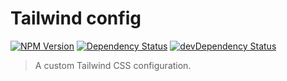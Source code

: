 # Tailwind config

[![NPM Version](https://img.shields.io/npm/v/@studiometa/tailwind-config.svg?style=flat-square)](https://www.npmjs.com/package/@studiometa/tailwind-config)
[![Dependency Status](https://img.shields.io/david/studiometa/tailwind-config.svg?label=deps&style=flat-square)](https://david-dm.org/studiometa/tailwind-config)
[![devDependency Status](https://img.shields.io/david/dev/studiometa/tailwind-config.svg?label=devDeps&style=flat-square)](https://david-dm.org/studiometa/tailwind-config?type=dev)

> A custom Tailwind CSS configuration.
